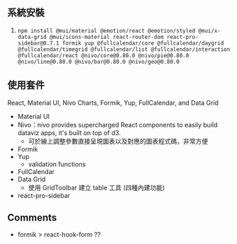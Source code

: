 ## 系統安裝

1. `npm install @mui/material @emotion/react @emotion/styled @mui/x-data-grid @mui/icons-material react-router-dom react-pro-sidebar@0.7.1 formik yup @fullcalendar/core @fullcalendar/daygrid @fullcalendar/timegrid @fullcalendar/list @fullcalendar/interaction @fullcalendar/react @nivo/core@0.80.0 @nivo/pie@0.80.0 @nivo/line@0.80.0 @nivo/bar@0.80.0 @nivo/geo@0.80.0`

## 使用套件

React, Material UI, Nivo Charts, Formik, Yup, FullCalendar, and Data Grid

- Material UI
- Nivo：nivo provides supercharged React components to easily build dataviz apps, it's built on top of d3.
  - 可於線上調整參數直接呈現圖表以及對應的圖表程式碼，非常方便
- Formik
- Yup
  - validation functions
- FullCalendar
- Data Grid
  - 使用 GridToolbar 建立 table 工具 (四種內建功能)
- react-pro-sidebar

## Comments

- formik > react-hook-form ??
